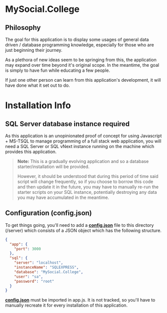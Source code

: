 # MySocial.College

## Philosophy

The goal for this application is to display some usages of general data driven / 
database programming knowledge, especially for those who are just beginning their 
journey.

As a plethora of new ideas seem to be springing from this, the application may 
expand over time beyond it's original scope. In the meantime, the goal is simply
to have fun while educating a few people. 

If just one other person can learn from this application's development, it will have
done what it set out to do.

# Installation Info

## SQL Server database instance required

As this application is an unopinionated proof of concept for using 
Javascript + MS-TSQL to manage programming of a full stack web application, you will 
need a SQL Server or SQL vNext instance running on the machine which provides 
this application.

>**Note:** This is a gradually evolving application and so a database starter/installation 
>will be provided. 
>
>However, it should be understood that during this period of time said 
>script will change frequently, so if you choose to borrow this code and then update
>it in the future, you may have to manually re-run the starter scripts on your SQL
>instance, potentially destroying any data you may have accumulated in the meantime.

## Configuration (config.json)

To get things going, you'll need to add a **[config.json](config.json)** 
file to this directory (/server) which consists of a JSON object 
which has the following structure.

```JSON
{
  "app": {
    "port": 3000
  },
  "sql": {
    "server": "localhost",
    "instanceName": "SQLEXPRESS",
    "database": "MySocial.College",
    "user": "sa",
    "password": "root"
  }
}
```

**[config.json](config.json)** must be imported in app.js.
It is not tracked, so you'll have to manually recreate it 
for every installation of this application.

